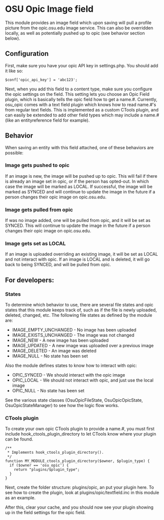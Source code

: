 # OSU Opic Image field

This module provides an image field which upon saving will pull a profile
picture from the opic.osu.edu image service. This can also be overridden
locally, as well as potentially pushed up to opic (see behavior section below).

## Configuration

First, make sure you have your opic API key in settings.php. You should add
it like so:

`$conf['opic_api_key'] = 'abc123';`

Next, when you add this field to a content type, make sure you configure the
opic settings on the field. This setting lets you choose an Opic Field plugin,
which is basically tells the opic field how to get a name.#. Currently,
osu_opic comes with a text field plugin which knows how to read name.#'s from
regular text fields. This is implemented as a custom CTools plugin, and can
easily be extended to add other field types which may include a name.# (like
an entityreference field for example).

## Behavior

When saving an entity with this field attached, one of these behaviors are
possible:

### Image gets pushed to opic

If an image is new, the image will be pushed up to opic.
This will fail if there is already an image set in opic, or if the person has
opted-out. In which case the image will be marked as LOCAL. If successful,
the image will be marked as SYNCED and will continue to update the image in the
future if a person changes their opic image on opic.osu.edu.

### Image gets pulled from opic

If was no image added, one will be pulled from opic, and it will be set
as SYNCED. This will continue to update the image in the future if a person
changes their opic image on opic.osu.edu.

### Image gets set as LOCAL

If an image is uploaded overriding an existing image, it will be set as LOCAL
and not interact with opic. If an image is LOCAL and is deleted, it will
go back to being SYNCED, and will be pulled from opic.


## For developers:

### States

To determine which behavior to use, there are several file states and opic
states that this module keeps track of, such as if the file is newly uploaded,
deleted, changed, etc. The following file states as defined by the module are:

 * IMAGE_EMPTY_UNCHANGED - No image has been uploaded
 * IMAGE_EXISTS_UNCHANGED - The image was not changed
 * IMAGE_NEW - A new image has been uploaded
 * IMAGE_UPDATED - A new image was uploaded over a previous image
 * IMAGE_DELETED - An image was deleted
 * IMAGE_NULL - No state has been set

 Also the module defines states to know how to interact with opic:

 * OPIC_SYNCED - We should interact with the opic image
 * OPIC_LOCAL - We should not interact with opic, and just use the local image
 * OPIC_NULL - No state has been set

See the various state classes (OsuOpicFileState, OsuOpicOpicState,
OsuOpicStateManager) to see how the logic flow works.

### CTools plugin

To create your own opic CTools plugin to provide a name.#, you must first
include hook_ctools_plugin_directory to let CTools know where your plugin can
be found.

```
/**
 * Implements hook_ctools_plugin_directory().
 */
function MY_MODULE_ctools_plugin_directory($owner, $plugin_type) {
  if ($owner == 'osu_opic') {
    return "plugins/$plugin_type";
  }
}
```

Next, create the folder structure: plugins/opic, an put your plugin here.
To see how to create the plugin, look at plugins/opic/textfield.inc in this
module as an example.

After this, clear your cache, and you should now see your plugin showing up
in the field settings for the opic field.
